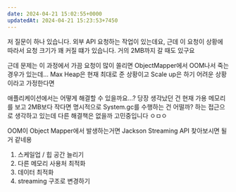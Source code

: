 ```yaml
---
date: 2024-04-21 15:02:55+0000
updatedAt: 2024-04-21 15:23:53+7450
---
```

저 질문이 하나 있습니다. 외부 API 요청하는 작업이 있는데요, 근데 이 요청이 상황에 따라서 요청 크기가 꽤 커질 떄가 있습니다. 거의 2MB까지 갈 때도 있구요

근데 문제는 이 과정에서 가끔 요청이 많이 쏠리면 ObjectMapper에서 OOM나서 죽는 경우가 있는데… Max Heap은 현재 최대로 준 상황이고 Scale up은 하기 어려운 상황이라고 가정한다면

애플리케이션에서는 어떻게 해결할 수 있을까요…? 당장 생각났던 건 현재 가용 메모리를 보고 2MB보다 작다면 명시적으로 System.gc를 수행하는 건 어떨까? 하는 접근으로 생각하고 있는데 다른 해결책은 없을까 고민중입니다 ㅇㅁㅇ

OOM이 Object Mapper에서 발생하는거면 Jackson Streaming API 찾아보시면 될거 같네용

1. 스케일업 / 힙 공간 늘리기
2. 다른 메모리 사용처 최적화
3. 데이터 최적화
4. streaming 구조로 변경하기